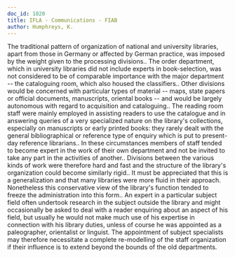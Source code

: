 ```yaml
---
doc_id: 1020
title: IFLA - Communications - FIAB
author: Humphreys, K.
---
```


The traditional pattern of organization of national and university libraries,
apart from those in Germany or affected by German practice, was imposed
by the weight given to the processing divisions.. The order department, which
in university libraries did not include experts in book-selection, was not
considered to be of comparable importance with the major department --
the cataloguing room, which also housed the classifiers.. Other divisions would
be concerned with particular types of material -- maps, state papers or
official documents, manuscripts, oriental books -- and would be largely
autonomous with regard to acquisition and cataloguing.. The reading room staff
were mainly employed in assisting readers to use the catalogue and in
answering queries of a very specialized nature on the library's collections,
especially on manuscripts or early printed books:  they rarely dealt with the
general bibliographical or reference type of enquiry which is put to present-day
reference librarians.. In these circumstances members of staff tended to become
expert in the work of their own department and not be invited to take any part
in the activities of another.. Divisions between the various 
kinds of work were therefore hard and fast and the structure of the library's
organization could become similarly rigid.. It must be appreciated that this
is a generalization and that many libraries were more fluid in their approach.
Nonetheless this conservative view of the library's function tended to freeze
the administration into this form.. An expert in a particular subject field
often undertook research in the subject outside the library and might
occasionally be asked to deal with a reader enquiring about an aspect of his
field, but usually he would not make much use of his expertise in connection
with his library duties, unless of course he was appointed as a paleographer,
orientalist or linguist.
   The appointment of subject specialists may therefore necessitate a complete
re-modelling of the staff organization if their influence is to extend beyond
the bounds of the old departments.